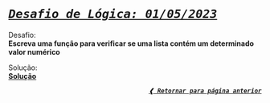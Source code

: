 [previous]: ../../../

# [**_`Desafio de Lógica: 01/05/2023`_**](#desafio-de-lógica-01052023)

Desafio: \
**Escreva uma função para verificar se uma lista contém um determinado valor numérico**

Solução: \
[**Solução**](./solution.rb)

<div align="right">

[**_`❰ Retornar para página anterior`_**][previous]

</div>
